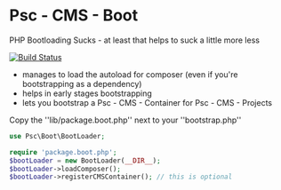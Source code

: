 Psc - CMS - Boot
=============

PHP Bootloading Sucks - at least that helps to suck a little more less

[![Build Status](https://secure.travis-ci.org/pscheit/psc-cms-boot.png?branch=master)](http://travis-ci.org/pscheit/psc-cms-boot)

 - manages to load the autoload for composer (even if you're bootstrapping as a dependency)
 - helps in early stages bootstrapping
 - lets you bootstrap a Psc - CMS - Container for Psc - CMS - Projects

Copy the ''lib/package.boot.php'' next to your ''bootstrap.php''
```php
use Psc\Boot\BootLoader;

require 'package.boot.php';
$bootLoader = new BootLoader(__DIR__);
$bootLoader->loadComposer();
$bootLoader->registerCMSContainer(); // this is optional
```